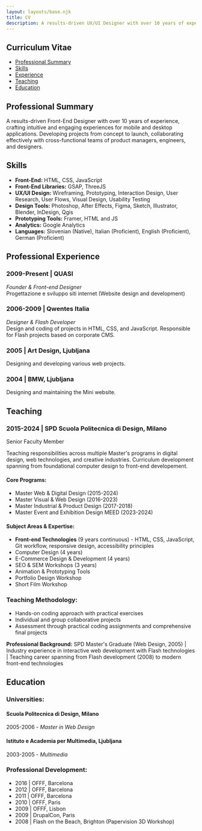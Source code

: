 ```yaml
---
layout: layouts/base.njk
title: CV
description: A results-driven UX/UI Designer with over 10 years of experience in crafting intuitive and engaging user experiences for mobile and desktop applications.
---
```


<section>

# Curriculum Vitae

</section>

<section>

* [Professional Summary](#professional-summary)
* [Skills](#skills)
* [Experience](#experience)
* [Teaching](#teaching)
* [Education](#education)

</section>

<section>

## <a name="professional-summary"></a>Professional Summary

A results-driven Front-End Designer with over 10 years of experience, crafting intuitive and engaging  experiences for mobile and desktop applications. Developing projects from concept to launch, collaborating effectively with cross-functional teams of product managers, engineers, and designers. 

</section> 

<section>

## <a name="skills"></a>Skills

*   **Front-End:** HTML, CSS, JavaScript
*   **Front-End Libraries:** GSAP, ThreeJS
*   **UX/UI Design:** Wireframing, Prototyping, Interaction Design, User Research, User Flows, Visual Design, Usability Testing
*   **Design Tools:** Photoshop, After Effects, Figma, Sketch, Illustrator, Blender, InDesign, Qgis
*   **Prototyping Tools:** Framer, HTML and JS
*   **Analytics:** Google Analytics
*   **Languages:** Slovenian (Native), Italian (Proficient), English (Proficient), German (Proficient)

</section>

<section>

## <a name="experience"></a>Professional Experience

### **2009-Present | QUASI**  
*Founder & Front-end Designer*  
Progettazione e sviluppo siti internet (Website design and development)

### **2006-2009 | Qwentes Italia**  
*Designer & Flash Developer*  
Design and coding of projects in HTML, CSS, and JavaScript. Responsible for Flash projects based on corporate CMS. 

### **2005 | Art Design, Ljubljana**  
Designing and developing various web projects.

### **2004 | BMW, Ljubljana**  
Designing and maintaining the Mini website.

</section>


<section>

## <a name="teaching"></a>Teaching


### **2015-2024 | SPD Scuola Politecnica di Design, Milano**
Senior Faculty Member

Teaching responsibilities across multiple Master's programs in digital design, web technologies, and creative industries. Curriculum development spanning from foundational computer design to front-end developement.

#### Core Programs:
- Master Web & Digital Design (2015-2024)
- Master Visual & Web Design (2016-2023)
- Master Industrial & Product Design (2017-2018)
- Master Event and Exhibition Design MEED (2023-2024)

#### Subject Areas & Expertise:
- **Front-end Technologies** (9 years continuous) - HTML, CSS, JavaScript, Git workflow, responsive design, accessibility principles
- Computer Design (4 years)
- E-Commerce Design & Development (4 years)
- SEO & SEM Workshops (3 years)
- Animation & Prototyping Tools
- Portfolio Design Workshop
- Short Film Workshop

### Teaching Methodology:
- Hands-on coding approach with practical exercises
- Individual and group collaborative projects
- Assessment through practical coding assignments and comprehensive final projects

**Professional Background:**
SPD Master's Graduate (Web Design, 2005) | Industry experience in interactive web development with Flash technologies | Teaching career spanning from Flash development (2008) to modern front-end technologies

</section>

<section>

## <a name="education"></a>Education

### Universities:

#### **Scuola Politecnica di Design, Milano**
  2005-2006 - *Master in Web Design*

#### **Istituto e Academia per Multimedia, Ljubljana**
  2003-2005 - *Multimedia*

### Professional Development:
- 2016 | OFFF, Barcelona
- 2012 | OFFF, Barcelona
- 2011 | OFFF, Barcelona
- 2010 | OFFF, Paris
- 2009 | OFFF, Lisbon
- 2009 | DrupalCon, Paris
- 2008 | Flash on the Beach, Brighton (Papervision 3D Workshop)

</section>

